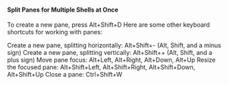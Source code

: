 <h4> Split Panes for Multiple Shells at Once </h4> 


To create a new pane, press Alt+Shift+D
Here are some other keyboard shortcuts for working with panes:

Create a new pane, splitting horizontally: Alt+Shift+- (Alt, Shift, and a minus sign)
Create a new pane, splitting vertically: Alt+Shift++ (Alt, Shift, and a plus sign)
Move pane focus: Alt+Left, Alt+Right, Alt+Down, Alt+Up
Resize the focused pane: Alt+Shift+Left, Alt+Shift+Right, Alt+Shift+Down, Alt+Shift+Up
Close a pane: Ctrl+Shift+W



